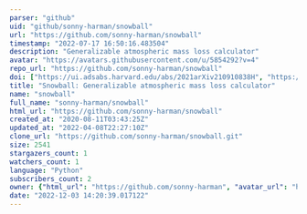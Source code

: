 ```yaml
---
parser: "github"
uid: "github/sonny-harman/snowball"
url: "https://github.com/sonny-harman/snowball"
timestamp: "2022-07-17 16:50:16.483504"
description: "Generalizable atmospheric mass loss calculator"
avatar: "https://avatars.githubusercontent.com/u/5854292?v=4"
repo_url: "https://github.com/sonny-harman/snowball"
doi: ["https://ui.adsabs.harvard.edu/abs/2021arXiv210910838H", "https://ui.adsabs.harvard.edu/abs/2021ascl.soft09030H/abstract"]
title: "Snowball: Generalizable atmospheric mass loss calculator"
name: "snowball"
full_name: "sonny-harman/snowball"
html_url: "https://github.com/sonny-harman/snowball"
created_at: "2020-08-11T03:43:25Z"
updated_at: "2022-04-08T22:27:10Z"
clone_url: "https://github.com/sonny-harman/snowball.git"
size: 2541
stargazers_count: 1
watchers_count: 1
language: "Python"
subscribers_count: 2
owner: {"html_url": "https://github.com/sonny-harman", "avatar_url": "https://avatars.githubusercontent.com/u/5854292?v=4", "login": "sonny-harman", "type": "User"}
date: "2022-12-03 14:20:39.017122"
---
```

